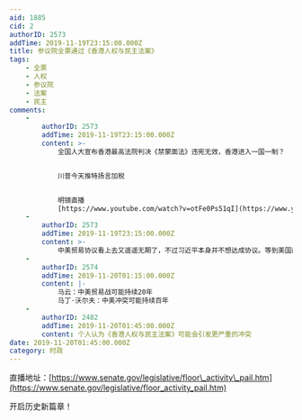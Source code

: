 ```yaml
---
aid: 1885
cid: 2
authorID: 2573
addTime: 2019-11-19T23:15:00.000Z
title: 参议院全票通过《香港人权与民主法案》
tags:
    - 全票
    - 人权
    - 参议院
    - 法案
    - 民主
comments:
    -
        authorID: 2573
        addTime: 2019-11-19T23:15:00.000Z
        content: >-
            全国人大宣布香港最高法院判决《禁蒙面法》违宪无效，香港进入一国一制？


            川普今天推特扬言加税


            明镜直播
            [https://www.youtube.com/watch?v=otFe0Ps51qI](https://www.youtube.com/watch?v=otFe0Ps51qI)
    -
        authorID: 2573
        addTime: 2019-11-19T23:15:00.000Z
        content: >-
            中美贸易协议看上去又遥遥无期了，不过习近平本身并不想达成协议。等到美国两党竞争性反共局面形成之后，贸易协议签不签对川普2020影响都不大了。
    -
        authorID: 2574
        addTime: 2019-11-20T01:15:00.000Z
        content: |-
            马云：中美贸易战可能持续20年  
            马丁·沃尔夫：中美冲突可能持续百年
    -
        authorID: 2482
        addTime: 2019-11-20T01:45:00.000Z
        content: 个人认为《香港人权与民主法案》可能会引发更严重的冲突
date: 2019-11-20T01:45:00.000Z
category: 时政
---
```


直播地址：[https://www.senate.gov/legislative/floor\_activity\_pail.htm](https://www.senate.gov/legislative/floor_activity_pail.htm)

开启历史新篇章！
